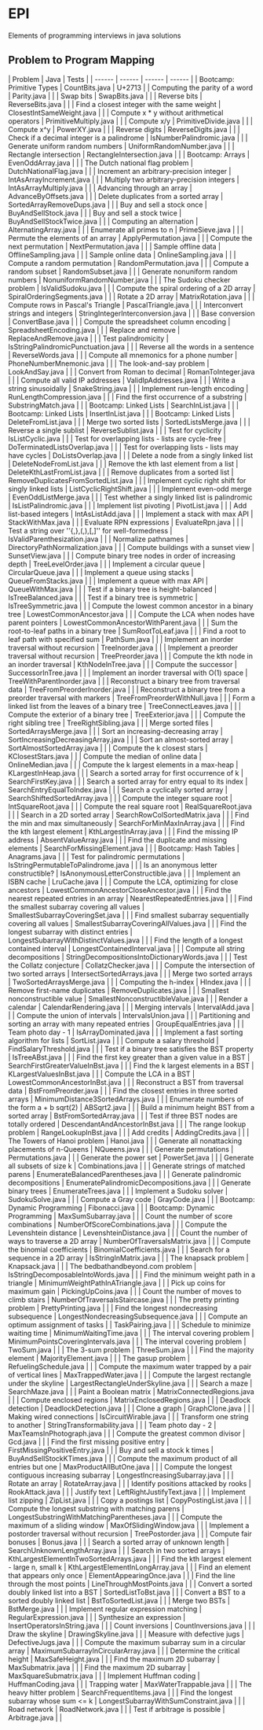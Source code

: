 # EPI
Elements of programming interviews in java solutions

## Problem to Program Mapping

| Problem | Java | Tests |
| ------ | ------ | ------ | ------ |
| Bootcamp: Primitive Types | CountBits.java | U+2713 |
| Computing the parity of a word | Parity.java |  |
| Swap bits | SwapBits.java |  |
| Reverse bits | ReverseBits.java |  |
| Find a closest integer with the same weight | ClosestIntSameWeight.java |  |
| Compute x * y without arithmetical operators | PrimitiveMultiply.java |  |
| Compute x/y | PrimitiveDivide.java |  |
| Compute x^y | PowerXY.java |  |
| Reverse digits | ReverseDigits.java |  |
| Check if a decimal integer is a palindrome | IsNumberPalindromic.java |  |
| Generate uniform random numbers | UniformRandomNumber.java |  |
| Rectangle intersection | RectangleIntersection.java |  |
| Bootcamp: Arrays | EvenOddArray.java |  |
| The Dutch national flag problem | DutchNationalFlag.java |  |
| Increment an arbitrary-precision integer | IntAsArrayIncrement.java |  |
| Multiply two arbitrary-precision integers | IntAsArrayMultiply.java |  |
| Advancing through an array | AdvanceByOffsets.java |  |
| Delete duplicates from a sorted array | SortedArrayRemoveDups.java |  |
| Buy and sell a stock once | BuyAndSellStock.java |  |
| Buy and sell a stock twice | BuyAndSellStockTwice.java |  |
| Computing an alternation | AlternatingArray.java |  |
| Enumerate all primes to n | PrimeSieve.java |  |
| Permute the elements of an array | ApplyPermutation.java |  |
| Compute the next permutation | NextPermutation.java |  |
| Sample offline data | OfflineSampling.java |  |
| Sample online data | OnlineSampling.java |  |
| Compute a random permutation | RandomPermutation.java |  |
| Compute a random subset | RandomSubset.java |  |
| Generate nonuniform random numbers | NonuniformRandomNumber.java |  |
| The Sudoku checker problem | IsValidSudoku.java |  |
| Compute the spiral ordering of a 2D array | SpiralOrderingSegments.java |  |
| Rotate a 2D array | MatrixRotation.java |  |
| Compute rows in Pascal's Triangle | PascalTriangle.java |  |
| Interconvert strings and integers | StringIntegerInterconversion.java |  |
| Base conversion | ConvertBase.java |  |
| Compute the spreadsheet column encoding | SpreadsheetEncoding.java |  |
| Replace and remove | ReplaceAndRemove.java |  |
| Test palindromicity | IsStringPalindromicPunctuation.java |  |
| Reverse all the words in a sentence | ReverseWords.java |  |
| Compute all mnemonics for a phone number | PhoneNumberMnemonic.java |  |
| The look-and-say problem | LookAndSay.java |  |
| Convert from Roman to decimal | RomanToInteger.java |  |
| Compute all valid IP addresses | ValidIpAddresses.java |  |
| Write a string sinusoidally | SnakeString.java |  |
| Implement run-length encoding | RunLengthCompression.java |  |
| Find the first occurrence of a substring | SubstringMatch.java |  |
| Bootcamp: Linked Lists | SearchInList.java |  |
| Bootcamp: Linked Lists | InsertInList.java |  |
| Bootcamp: Linked Lists | DeleteFromList.java |  |
| Merge two sorted lists | SortedListsMerge.java |  |
| Reverse a single sublist | ReverseSublist.java |  |
| Test for cyclicity | IsListCyclic.java |  |
| Test for overlapping lists - lists are cycle-free | DoTerminatedListsOverlap.java |  |
| Test for overlapping lists - lists may have cycles | DoListsOverlap.java |  |
| Delete a node from a singly linked list | DeleteNodeFromList.java |  |
| Remove the kth last element from a list | DeleteKthLastFromList.java |  |
| Remove duplicates from a sorted list | RemoveDuplicatesFromSortedList.java |  |
| Implement cyclic right shift for singly linked lists | ListCyclicRightShift.java |  |
| Implement even-odd merge | EvenOddListMerge.java |  |
| Test whether a singly linked list is palindromic | IsListPalindromic.java |  |
| Implement list pivoting | PivotList.java |  |
| Add list-based integers | IntAsListAdd.java |  |
| Implement a stack with max API | StackWithMax.java |  |
| Evaluate RPN expressions | EvaluateRpn.java |  |
| Test a string over ''{,},(,),[,]'' for well-formedness | IsValidParenthesization.java |  |
| Normalize pathnames | DirectoryPathNormalization.java |  |
| Compute buildings with a sunset view | SunsetView.java |  |
| Compute binary tree nodes in order of increasing depth | TreeLevelOrder.java |  |
| Implement a circular queue | CircularQueue.java |  |
| Implement a queue using stacks | QueueFromStacks.java |  |
| Implement a queue with max API | QueueWithMax.java |  |
| Test if a binary tree is height-balanced | IsTreeBalanced.java |  |
| Test if a binary tree is symmetric | IsTreeSymmetric.java |  |
| Compute the lowest common ancestor in a binary tree | LowestCommonAncestor.java |  |
| Compute the LCA when nodes have parent pointers | LowestCommonAncestorWithParent.java |  |
| Sum the root-to-leaf paths in a binary tree | SumRootToLeaf.java |  |
| Find a root to leaf path with specified sum | PathSum.java |  |
| Implement an inorder traversal without recursion | TreeInorder.java |  | 
| Implement a preorder traversal without recursion | TreePreorder.java |  | 
| Compute the kth node in an inorder traversal | KthNodeInTree.java |  | 
| Compute the successor | SuccessorInTree.java |  | 
| Implement an inorder traversal with O(1) space | TreeWithParentInorder.java |  | 
| Reconstruct a binary tree from traversal data | TreeFromPreorderInorder.java |  | 
| Reconstruct a binary tree from a preorder traversal with markers | TreeFromPreorderWithNull.java |  | 
| Form a linked list from the leaves of a binary tree | TreeConnectLeaves.java |  | 
| Compute the exterior of a binary tree | TreeExterior.java |  | 
| Compute the right sibling tree | TreeRightSibling.java |  | 
| Merge sorted files | SortedArraysMerge.java |  | 
| Sort an increasing-decreasing array | SortIncreasingDecreasingArray.java |  | 
| Sort an almost-sorted array | SortAlmostSortedArray.java |  | 
| Compute the k closest stars | KClosestStars.java |  | 
| Compute the median of online data | OnlineMedian.java |  | 
| Compute the k largest elements in a max-heap | KLargestInHeap.java |  | 
| Search a sorted array for first occurrence of k | SearchFirstKey.java |  | 
| Search a sorted array for entry equal to its index | SearchEntryEqualToIndex.java |  | 
| Search a cyclically sorted array | SearchShiftedSortedArray.java |  | 
| Compute the integer square root | IntSquareRoot.java |  | 
| Compute the real square root | RealSquareRoot.java |  | 
| Search in a 2D sorted array | SearchRowColSortedMatrix.java |  | 
| Find the min and max simultaneously | SearchForMinMaxInArray.java |  | 
| Find the kth largest element | KthLargestInArray.java |  | 
| Find the missing IP address | AbsentValueArray.java |  | 
| Find the duplicate and missing elements | SearchForMissingElement.java |  | 
| Bootcamp: Hash Tables | Anagrams.java |  | 
| Test for palindromic permutations | IsStringPermutableToPalindrome.java |  | 
| Is an anonymous letter constructible? | IsAnonymousLetterConstructible.java |  | 
| Implement an ISBN cache | LruCache.java |  | 
| Compute the LCA, optimizing for close ancestors | LowestCommonAncestorCloseAncestor.java |  | 
| Find the nearest repeated entries in an array | NearestRepeatedEntries.java |  | 
| Find the smallest subarray covering all values | SmallestSubarrayCoveringSet.java |  | 
| Find smallest subarray sequentially covering all values | SmallestSubarrayCoveringAllValues.java |  | 
| Find the longest subarray with distinct entries | LongestSubarrayWithDistinctValues.java |  | 
| Find the length of a longest contained interval | LongestContainedInterval.java |  | 
| Compute all string decompositions | StringDecompositionsIntoDictionaryWords.java |  | 
| Test the Collatz conjecture | CollatzChecker.java |  | 
| Compute the intersection of two sorted arrays | IntersectSortedArrays.java |  | 
| Merge two sorted arrays | TwoSortedArraysMerge.java |  | 
| Computing the h-index | HIndex.java |  | 
| Remove first-name duplicates | RemoveDuplicates.java |  | 
| Smallest nonconstructible value | SmallestNonconstructibleValue.java |  | 
| Render a calendar | CalendarRendering.java |  | 
| Merging intervals | IntervalAdd.java |  | 
| Compute the union of intervals | IntervalsUnion.java |  | 
| Partitioning and sorting an array with many repeated entries | GroupEqualEntries.java |  | 
| Team photo day - 1 | IsArrayDominated.java |  | 
| Implement a fast sorting algorithm for lists | SortList.java |  | 
| Compute a salary threshold | FindSalaryThreshold.java |  | 
| Test if a binary tree satisfies the BST property | IsTreeABst.java |  | 
| Find the first key greater than a given value in a BST | SearchFirstGreaterValueInBst.java |  | 
| Find the k largest elements in a BST | KLargestValuesInBst.java |  | 
| Compute the LCA in a BST | LowestCommonAncestorInBst.java |  | 
| Reconstruct a BST from traversal data | BstFromPreorder.java |  | 
| Find the closest entries in three sorted arrays | MinimumDistance3SortedArrays.java |  | 
| Enumerate numbers of the form a + b sqrt(2) | ABSqrt2.java |  | 
| Build a minimum height BST from a sorted array | BstFromSortedArray.java |  | 
| Test if three BST nodes are totally ordered | DescendantAndAncestorInBst.java |  | 
| The range lookup problem | RangeLookupInBst.java |  | 
| Add credits | AddingCredits.java |  | 
| The Towers of Hanoi problem | Hanoi.java |  | 
| Generate all nonattacking placements of n-Queens | NQueens.java |  | 
| Generate permutations | Permutations.java |  | 
| Generate the power set | PowerSet.java |  | 
| Generate all subsets of size k | Combinations.java |  | 
| Generate strings of matched parens | EnumerateBalancedParentheses.java |  | 
| Generate palindromic decompositions | EnumeratePalindromicDecompositions.java |  | 
| Generate binary trees | EnumerateTrees.java |  | 
| Implement a Sudoku solver | SudokuSolve.java |  | 
| Compute a Gray code | GrayCode.java |  | 
| Bootcamp: Dynamic Programming | Fibonacci.java |  | 
| Bootcamp: Dynamic Programming | MaxSumSubarray.java |  | 
| Count the number of score combinations | NumberOfScoreCombinations.java |  | 
| Compute the Levenshtein distance | LevenshteinDistance.java |  | 
| Count the number of ways to traverse a 2D array | NumberOfTraversalsMatrix.java |  | 
| Compute the binomial coefficients | BinomialCoefficients.java |  | 
| Search for a sequence in a 2D array | IsStringInMatrix.java |  | 
| The knapsack problem | Knapsack.java |  | 
| The bedbathandbeyond.com problem | IsStringDecomposableIntoWords.java |  | 
| Find the minimum weight path in a triangle | MinimumWeightPathInATriangle.java |  | 
| Pick up coins for maximum gain | PickingUpCoins.java |  | 
| Count the number of moves to climb stairs | NumberOfTraversalsStaircase.java |  | 
| The pretty printing problem | PrettyPrinting.java |  | 
| Find the longest nondecreasing subsequence | LongestNondecreasingSubsequence.java |  | 
| Compute an optimum assignment of tasks |  | TaskPairing.java |  | 
| Schedule to minimize waiting time | MinimumWaitingTime.java |  | 
| The interval covering problem | MinimumPointsCoveringIntervals.java |  | 
| The interval covering problem | TwoSum.java |  | 
| The 3-sum problem | ThreeSum.java |  | 
| Find the majority element | MajorityElement.java |  | 
| The gasup problem | RefuelingSchedule.java |  | 
| Compute the maximum water trapped by a pair of vertical lines | MaxTrappedWater.java |  | 
| Compute the largest rectangle under the skyline | LargestRectangleUnderSkyline.java |  | 
| Search a maze | SearchMaze.java |  | 
| Paint a Boolean matrix | MatrixConnectedRegions.java |  | 
| Compute enclosed regions | MatrixEnclosedRegions.java |  | 
| Deadlock detection | DeadlockDetection.java |  | 
| Clone a graph | GraphClone.java |  | 
| Making wired connections | IsCircuitWirable.java |  | 
| Transform one string to another | StringTransformability.java |  | 
| Team photo day - 2 | MaxTeamsInPhotograph.java |  | 
| Compute the greatest common divisor | Gcd.java |  | 
| Find the first missing positive entry | FirstMissingPositiveEntry.java |  | 
| Buy and sell a stock k times | BuyAndSellStockKTimes.java |  | 
| Compute the maximum product of all entries but one | MaxProductAllButOne.java |  | 
| Compute the longest contiguous increasing subarray | LongestIncreasingSubarray.java |  | 
| Rotate an array | RotateArray.java |  | 
| Identify positions attacked by rooks | RookAttack.java |  | 
| Justify text | LeftRightJustifyText.java |  | 
| Implement list zipping | ZipList.java |  | 
| Copy a postings list | CopyPostingList.java |  | 
| Compute the longest substring with matching parens | LongestSubstringWithMatchingParentheses.java |  | 
| Compute the maximum of a sliding window | MaxOfSlidingWindow.java |  | 
| Implement a postorder traversal without recursion | TreePostorder.java |  | 
| Compute fair bonuses | Bonus.java |  | 
| Search a sorted array of unknown length | SearchUnknownLengthArray.java |  | 
| Search in two sorted arrays | KthLargestElementInTwoSortedArrays.java |  | 
| Find the kth largest element - large n, small k | KthLargestElementInLongArray.java |  | 
| Find an element that appears only once | ElementAppearingOnce.java |  | 
| Find the line through the most points | LineThroughMostPoints.java |  | 
| Convert a sorted doubly linked list into a BST | SortedListToBst.java |  | 
| Convert a BST to a sorted doubly linked list | BstToSortedList.java |  | 
| Merge two BSTs | BstMerge.java |  | 
| Implement regular expression matching | RegularExpression.java |  | 
| Synthesize an expression | InsertOperatorsInString.java |  | 
| Count inversions | CountInversions.java |  | 
| Draw the skyline | DrawingSkyline.java |  | 
| Measure with defective jugs | DefectiveJugs.java |  | 
| Compute the maximum subarray sum in a circular array | MaximumSubarrayInCircularArray.java |  | 
| Determine the critical height | MaxSafeHeight.java |  | 
| Find the maximum 2D subarray | MaxSubmatrix.java |  | 
| Find the maximum 2D subarray | MaxSquareSubmatrix.java |  | 
| Implement Huffman coding | HuffmanCoding.java |  | 
| Trapping water | MaxWaterTrappable.java |  | 
| The heavy hitter problem | SearchFrequentItems.java |  | 
| Find the longest subarray whose sum <=  k | LongestSubarrayWithSumConstraint.java |  | 
| Road network | RoadNetwork.java |  | 
| Test if arbitrage is possible | Arbitrage.java |  | 

